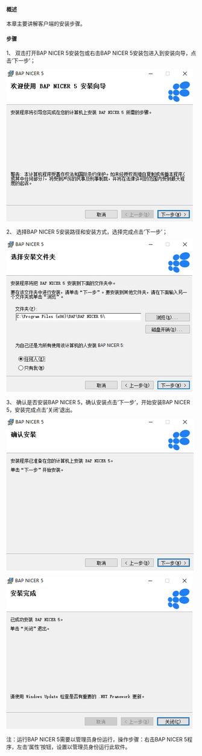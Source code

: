 #### **概述**

本章主要讲解客户端的安装步骤。

#### **步骤**

1、 双击打开BAP NICER 5安装包或右击BAP NICER 5安装包进入到安装向导，点击‘下一步’；

![img](images/pz1.1.png) 

2、 选择BAP NICER 5安装路径和安装方式，选择完成点击‘下一步’；

![img](images/pz1.2.png) 

3、 确认是否安装BAP NICER 5，确认安装点击‘下一步’，开始安装BAP NICER 5，安装完成点击‘关闭’退出。

![img](images/pz1.3.png) 

![img](images/pz1.4.png) 

注：运行BAP NICER 5需要以管理员身份运行，操作步骤：右击BAP NICER 5程序，左击‘属性’按钮，设置以管理员身份运行此软件。